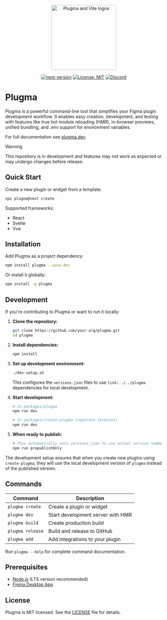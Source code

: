 <p align="center">
    <img src="https://github.com/user-attachments/assets/b9b3e1ef-973b-4a8c-831b-014dca728696" alt="Plugma and Vite logos" width="auto" height="208">
</p>

<div align="center">

[![npm version](https://img.shields.io/npm/v/plugma/next.svg)](https://www.npmjs.com/package/plugma)
[![License: MIT](https://img.shields.io/badge/License-MIT-yellow.svg)](https://opensource.org/licenses/MIT)
[![Discord](https://img.shields.io/discord/1369975781811425382?logo=discord&logoColor=white&label=discord)](https://discord.gg/RvHH4ZnKXS)

<!-- [![PRs Welcome](https://img.shields.io/badge/PRs-welcome-brightgreen.svg)](http://makeapullrequest.com) -->

</div>

# Plugma

Plugma is a powerful command-line tool that simplifies your Figma plugin development workflow. It enables easy creation, development, and testing with features like true hot module reloading (HMR), in-browser previews, unified bundling, and .env support for environment variables.

For full documentation see [plugma.dev](https://next.plugma.dev/).

> [!WARNING]
> This repository is in development and features may not work as expected or may undergo changes before release.

## Quick Start

Create a new plugin or widget from a template.

```bash
npx plugma@next create
```

Supported frameworks:

- React
- Svelte
- Vue

## Installation

Add Plugma as a project dependency:

```bash
npm install plugma --save-dev
```

Or install it globally:

```bash
npm install -g plugma
```

## Development

If you're contributing to Plugma or want to run it locally:

1. **Clone the repository:**

    ```bash
    git clone https://github.com/your-org/plugma.git
    cd plugma
    ```

2. **Install dependencies:**

    ```bash
    npm install
    ```

3. **Set up development environment:**

    ```bash
    ./dev-setup.sh
    ```

    This configures the `versions.json` files to use `link:../../plugma` dependencies for local development.

4. **Start development:**

    ```bash
    # In packages/plugma
    npm run dev

    # In packages/create-plugma (separate terminal)
    npm run dev
    ```

5. **When ready to publish:**
    ```bash
    # This automatically sets versions.json to use actual version numbers
    npm run prepublishOnly
    ```

The development setup ensures that when you create new plugins using `create-plugma`, they will use the local development version of `plugma` instead of the published version.

## Commands

| Command          | Description                       |
| ---------------- | --------------------------------- |
| `plugma create`  | Create a plugin or widget         |
| `plugma dev`     | Start development server with HMR |
| `plugma build`   | Create production build           |
| `plugma release` | Build and release to GitHub       |
| `plugma add`     | Add integrations to your plugin   |

Run `plugma --help` for complete command documentation.

## Prerequisites

- [Node.js](https://nodejs.org/en) (LTS version recommended)
- [Figma Desktop App](https://www.figma.com/downloads/)

<!-- ## Contributing

We welcome contributions! Please see our [Contributing Guide](CONTRIBUTING.md) for details. -->

## License

Plugma is MIT licensed. See the [LICENSE](LICENSE) file for details.
